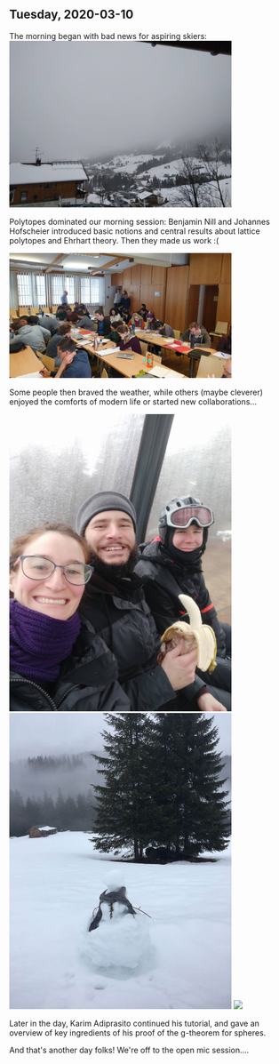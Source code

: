 ---
---
## Tuesday, 2020-03-10 

The morning began with bad news for aspiring skiers:
<img src="./pics/blank.jpg" width="400">


Polytopes dominated our morning session: Benjamin Nill and Johannes Hofscheier introduced basic notions and central results about lattice polytopes and Ehrhart theory. Then they made us work :(

<img src="./pics/exercise.jpg" width="400">

Some people then braved the weather, while others (maybe cleverer) enjoyed the comforts of modern life or started new collaborations...

<img src="./pics/ski.jpg" width="400">
<img src="./pics/snowman.jpg" width="400">
<img src="./pics/indoors.jpg" width="400">

Later in the day, Karim Adiprasito continued his tutorial, and gave an overview of key ingredients of his proof of the g-theorem for spheres.

And that's another day folks! We're off to the open mic session....

